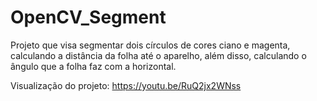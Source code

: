 # OpenCV_Segment
Projeto que visa segmentar dois círculos de cores ciano e magenta, calculando a distância da folha até o aparelho, além disso, calculando o ângulo que a folha faz com a horizontal.

Visualização do projeto: <https://youtu.be/RuQ2jx2WNss>
